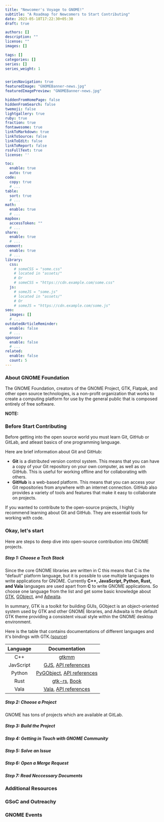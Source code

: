 ```yaml
---
title: "Newcomer's Voyage to GNOME!"
subtitle: "A Roadmap for Newcomers to Start Contributing"
date: 2023-05-18T17:22:30+05:30
draft: true

authors: []
description: ""
license: ""
images: []

tags: []
categories: []
series: []
series_weight: 1


seriesNavigation: true
featuredImage: "GNOMEBanner-news.jpg"
featuredImagePreview: "GNOMEBanner-news.jpg"

hiddenFromHomePage: false
hiddenFromSearch: false
twemoji: false
lightgallery: true
ruby: true
fraction: true
fontawesome: true
linkToMarkdown: true
linkToSource: false
linkToEdit: false
linkToReport: false
rssFullText: true
license: ''

toc:
  enable: true
  auto: true
code:
  copy: true
  # ...
table:
  sort: true
  # ...
math:
  enable: true
  # ...
mapbox:
  accessToken: ""
  # ...
share:
  enable: true
  # ...
comment:
  enable: true
  # ...
library:
  css:
    # someCSS = "some.css"
    # located in "assets/"
    # Or
    # someCSS = "https://cdn.example.com/some.css"
  js:
    # someJS = "some.js"
    # located in "assets/"
    # Or
    # someJS = "https://cdn.example.com/some.js"
seo:
  images: []
  # ...
outdatedArticleReminder:
  enable: false
  # ...
sponsor:
  enable: false
  # ...
related:
  enable: false
  count: 5
---
```


### About GNOME Foundation

The GNOME Foundation, creators of the GNOME Project, GTK, Flatpak, and other open source technologies, is a non-profit organization that works to create a computing platform for use by the general public that is composed entirely of free software.

<b>NOTE: </b>

### Before Start Contributing

Before getting into the open source world you must learn Git, GitHub or GitLab, and atleast basics of one programming language. 

Here are brief information about Git and GitHub:

- <b>Git</b> is a distributed version control system. This means that you can have a copy of your Git repository on your own computer, as well as on GitHub. This is useful for working offline and for collaborating with others.
- <b>GitHub</b> is a web-based platform. This means that you can access your Git repositories from anywhere with an internet connection. GitHub also provides a variety of tools and features that make it easy to collaborate on projects.

If you wanted to contribute to the open-source projects, I highly recommend learning about Git and GitHub. They are essential tools for working with code.

### Okay, let's start

Here are steps to deep dive into open-source contribution into GNOME projects.

##### Step 1: Choose a Tech Stack

Since the core GNOME libraries are written in C this means that C is the “default” platform language, but it is possible to use multiple languages to write applications for GNOME.
Currently <b>C++, JavaScript, Python, Rust, and Vala</b> languages are used apart from <b>C</b> to write GNOME applications. 
So choose one language from the list and get some basic knowledge about [GTK](https://docs.gtk.org/gtk4/index.html), [GObject](https://docs.gtk.org/gobject/), and [Adwaita](https://gnome.pages.gitlab.gnome.org/libadwaita/doc/main/index.html).

In summary, GTK is a toolkit for building GUIs, GObject is an object-oriented system used by GTK and other GNOME libraries, and Adwaita is the default GTK theme providing a consistent visual style within the GNOME desktop environment. 

Here is the table that contains documentations of different languages and it's bindings with GTK.([source](https://developer.gnome.org/documentation/introduction/languages.html))

| Language | Documentation |
| :-------------: | :-------------: |
| C++  | [gtkmm](https://gtkmm.org/en/index.html)  |
| JavScript  | [GJS](https://gjs.guide/), [API references](https://gjs-docs.gnome.org/)  |
| Python  | [PyGObject](https://pygobject.readthedocs.io/en/latest/), [API references](http://lazka.github.io/pgi-docs/)  |
| Rust  | [gtk-rs](https://gtk-rs.org/), [Book](https://gtk-rs.org/gtk4-rs/stable/latest/book/)  |
| Vala  | [Vala](https://vala.dev/), [API references](https://valadoc.org/)  |





##### Step 2: Choose a Project

GNOME has tons of projects which are available at GitLab.

##### Step 3: Build the Project

##### Step 4: Getting in Touch with GNOME Community

##### Step 5: Solve an Issue

##### Step 6: Open a Merge Request

##### Step 7: Read Neccessary Documents

### Additional Resources

### GSoC and Outreachy

### GNOME Events
